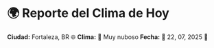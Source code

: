 # 🌍 Reporte del Clima de Hoy

**Ciudad:** Fortaleza, BR 🌐
**Clima:** 🌈 Muy nuboso
**Fecha:** 📅 22, 07, 2025 🚀
